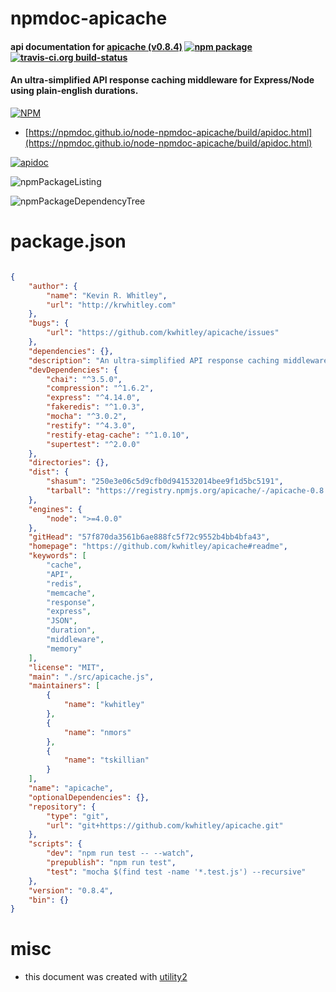 # npmdoc-apicache

#### api documentation for  [apicache (v0.8.4)](https://github.com/kwhitley/apicache#readme)  [![npm package](https://img.shields.io/npm/v/npmdoc-apicache.svg?style=flat-square)](https://www.npmjs.org/package/npmdoc-apicache) [![travis-ci.org build-status](https://api.travis-ci.org/npmdoc/node-npmdoc-apicache.svg)](https://travis-ci.org/npmdoc/node-npmdoc-apicache)

#### An ultra-simplified API response caching middleware for Express/Node using plain-english durations.

[![NPM](https://nodei.co/npm/apicache.png?downloads=true&downloadRank=true&stars=true)](https://www.npmjs.com/package/apicache)

- [https://npmdoc.github.io/node-npmdoc-apicache/build/apidoc.html](https://npmdoc.github.io/node-npmdoc-apicache/build/apidoc.html)

[![apidoc](https://npmdoc.github.io/node-npmdoc-apicache/build/screenCapture.buildCi.browser.%252Ftmp%252Fbuild%252Fapidoc.html.png)](https://npmdoc.github.io/node-npmdoc-apicache/build/apidoc.html)

![npmPackageListing](https://npmdoc.github.io/node-npmdoc-apicache/build/screenCapture.npmPackageListing.svg)

![npmPackageDependencyTree](https://npmdoc.github.io/node-npmdoc-apicache/build/screenCapture.npmPackageDependencyTree.svg)



# package.json

```json

{
    "author": {
        "name": "Kevin R. Whitley",
        "url": "http://krwhitley.com"
    },
    "bugs": {
        "url": "https://github.com/kwhitley/apicache/issues"
    },
    "dependencies": {},
    "description": "An ultra-simplified API response caching middleware for Express/Node using plain-english durations.",
    "devDependencies": {
        "chai": "^3.5.0",
        "compression": "^1.6.2",
        "express": "^4.14.0",
        "fakeredis": "^1.0.3",
        "mocha": "^3.0.2",
        "restify": "^4.3.0",
        "restify-etag-cache": "^1.0.10",
        "supertest": "^2.0.0"
    },
    "directories": {},
    "dist": {
        "shasum": "250e3e06c5d9cfb0d941532014bee9f1d5bc5191",
        "tarball": "https://registry.npmjs.org/apicache/-/apicache-0.8.4.tgz"
    },
    "engines": {
        "node": ">=4.0.0"
    },
    "gitHead": "57f870da3561b6ae888fc5f72c9552b4bb4bfa43",
    "homepage": "https://github.com/kwhitley/apicache#readme",
    "keywords": [
        "cache",
        "API",
        "redis",
        "memcache",
        "response",
        "express",
        "JSON",
        "duration",
        "middleware",
        "memory"
    ],
    "license": "MIT",
    "main": "./src/apicache.js",
    "maintainers": [
        {
            "name": "kwhitley"
        },
        {
            "name": "nmors"
        },
        {
            "name": "tskillian"
        }
    ],
    "name": "apicache",
    "optionalDependencies": {},
    "repository": {
        "type": "git",
        "url": "git+https://github.com/kwhitley/apicache.git"
    },
    "scripts": {
        "dev": "npm run test -- --watch",
        "prepublish": "npm run test",
        "test": "mocha $(find test -name '*.test.js') --recursive"
    },
    "version": "0.8.4",
    "bin": {}
}
```



# misc
- this document was created with [utility2](https://github.com/kaizhu256/node-utility2)
